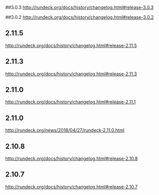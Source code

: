 ##3.0.3
http://rundeck.org/docs/history/changelog.html#release-3.0.3

##3.0.2 
http://rundeck.org/docs/history/changelog.html#release-3.0.2

## 2.11.5
http://rundeck.org/docs/history/changelog.html#release-2.11.5

## 2.11.3
http://rundeck.org/docs/history/changelog.html#release-2.11.3

## 2.11.0 
http://rundeck.org/docs/history/changelog.html#release-2.11.1

## 2.11.0 
http://rundeck.org/news/2018/04/27/rundeck-2.11.0.html

## 2.10.8 
http://rundeck.org/docs/history/changelog.html#release-2.10.8

## 2.10.7 
http://rundeck.org/docs/history/changelog.html#release-2.10.7
